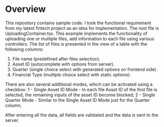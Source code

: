# Overview
This repository contains sample code. I took the functional requirement from my latest fintech project as an idea for implementation. The root file is UploadingContainer.tsx. This example implements the functionality of uploading one or multiple files, add information to each file using various controllers. The list of files is presented in the view of a table with the following columns:

1) File name (predefined after files selection).
2) Asset ID (autocomplete with options from server).
3) Quarter (single choice select with generated options on frontend side).
4) Financial Type (multiple choice select with static options).

There are also several additional modes, which can be activated using a checkbox:
 1 - Single Asset ID Mode - In each file Asset ID of the first file is selected, the remaining inputs of the asset ID become blocked;
 2 - Single Quarter Mode - Similar to the Single Asset ID Mode just for the Quarter column;

After entering all the data, all fields are validated and the data is sent to the server.